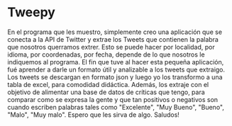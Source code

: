 # Tweepy
En el programa que les muestro, simplemente creo una aplicación que se conecta a la API de Twitter y extrae los Tweets que contienen la palabra que nosotros querramos extrer.
Esto se puede hacer por localidad, por idioma, por coordenadas, por fecha, depende de lo que nosotros le indiquemos al programa.
El fin que tuve al hacer esta pequeña aplicación, fué aprender a darle un formato útil y analizable a los tweets que extraigo.
Los tweets se descargan en formato json y luego yo los transformo a una tabla de excel, para comodidad didáctica.
Además, los extraje con el objetivo de alimentar una base de datos de críticas que tengo, para comparar como se expresa la gente y que tan positivos o negativos son cuando 
escriben palabras tales como "Excelente", "Muy Bueno", "Bueno", "Malo", "Muy malo".
Espero que les sirva de algo. 
Saludos!
